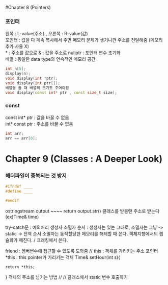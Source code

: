 #Chapter 8 (Pointers)
### 포인터
왼쪽 : L-value(주소) , 오른쪽 : R-value(값)  
포인터 : 값을 다 계속 복사해서 주면 메모리 문제가 생기니깐 주소를 전달해줌 (메모리 추가 사용 X)  
\* : 주소를 값으로 
& : 값을 주소로
nullptr : 포인터 변수 초기화  
배열 : 동일한 data type의 연속적인 메모리 공간  
```cpp
int n[5];
display(n);
void display(int *ptr); 
void display(int ptr[]);
배열을 줄 때 배열의 크기도 주어야함
void display(const int* ptr , const size_t size);
```

### const
const int* ptr : 값을 바꿀 수 없음  
int* const ptr : 주소를 바꿀 수 없음
```cpp
int arr; 
arr == arr[0];
```
# Chapter 9 (Classes : A Deeper Look)

### 헤더파일이 중복되는 것 방지
```cpp
#ifndef ____
#define ____

#endif
```


ostringstream output ~~~~ return output.str()
클래스를 받을땐 주소로 받는다(ex)Time& time)













try-catch문 : 예외처리
생성자 소멸자 순서 : 생성자는 있는 그대로, 소멸자는 그냥 -> static -> 전역 순서
소멸자는 동작할당한 메모리를 해제할 때 쓴다.
객체지향에서의 캡슐화가 깨진다. / 크래킹에서 쓴다.




friend : 멤버변수에 접근할 수 있도록 도와줌
//
this : 객체를 가리키는 주소 포인터
*this : this pointer가 가리키는 객체
Time& setHour(int s){

    return *this;
}
객체의 주소를 넘기는 방법
//
//
클래스에서 static 변수 호출하기

